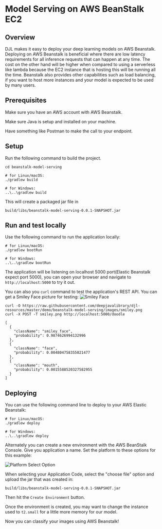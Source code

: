 # Model Serving on AWS BeanStalk EC2

## Overview
DJL makes it easy to deploy your deep learning models on AWS Beanstalk.
Deploying on AWS Beanstalk is beneficial where there are low latency requirements 
for all inference requests that can happen at any time. 
The cost on the other hand will be higher when compared to using a serverless like lambda
because the EC2 instance that is hosting this will be running all the time. 
Beanstalk also provides other capabilities such as load balancing, if you want 
to host more instances and your model is expected to be used by many users.

## Prerequisites
Make sure you have an AWS account with AWS Beanstalk.

Make sure Java is setup and installed on your machine.

Have something like Postman to make the call to your endpoint.

## Setup
Run the following command to build the project.

```shell
cd beanstalk-model-serving

# for Linux/macOS:
./gradlew build

# for Windows:
..\..\gradlew build
```

This will create a packaged jar file in
```
build/libs/beanstalk-model-serving-0.0.1-SNAPSHOT.jar
```

## Run and test locally
Use the following command to run the application locally:

```shell
# for Linux/macOS:
./gradlew bootRun

# for Windows:
..\..\gradlew bootRun
```

The application will be listening on localhost 5000 port(Elastic Beanstalk expect port 5000),
you can open your browser and navigate to `http://localhost:5000` to try it out.

You can also you `curl` command to test the application's REST API.
You can get a Smiley Face picture for testing:
![Smiley Face](https://github.com/deepjavalibrary/djl-resources/raw/master/demo/beanstalk-model-serving/images/smiley.png)

```shell
curl -O https://raw.githubusercontent.com/deepjavalibrary/djl-resources/master/demo/beanstalk-model-serving/images/smiley.png
curl -X POST -T smiley.png http://localhost:5000/doodle

[
  {
    "className": "smiley_face",
    "probability": 0.9874626994132996
  },
  {
    "className": "face",
    "probability": 0.004804758355021477
  },
  {
    "className": "mouth",
    "probability": 0.0015588520327582955
  }
]
```

## Deploying
You can use the following command line to deploy to your AWS Elastic Beanstalk:

```shell
# for Linux/macOS:
./gradlew deploy

# for Windows:
..\..\gradlew deploy
```

Alternately you can create a new environment with the AWS BeanStalk Console.
Give you application a name. Set the platform to these options for this example:

![Platform Select Option](https://github.com/deepjavalibrary/djl-resources/raw/master/demo/beanstalk-model-serving/images/platform.png)

When selecting your Application Code, select the "choose file" option and
upload the jar that was created in:

```
build/libs/beanstalk-model-serving-0.0.1-SNAPSHOT.jar
```

Then hit the `Create Environment` button.

Once the environment is created, you may want to change the instance used to `t2.small` for a little more memory for our model.

Now you can classify your images using AWS Beanstalk!
